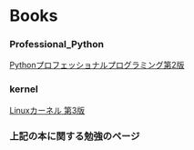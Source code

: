 # Books

### Professional_Python
[Pythonプロフェッショナルプログラミング第2版](http://www.amazon.co.jp/dp/479804315X/)
### kernel
[Linuxカーネル 第3版](http://www.amazon.co.jp/dp/487311313X/)
### 上記の本に関する勉強のページ